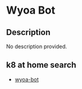 # Wyoa Bot

## Description

No description provided.

## k8 at home search

- [wyoa-bot](https://nanne.dev/k8s-at-home-search/#/wyoa-bot)
